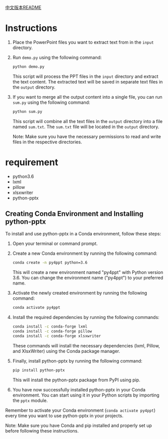 [中文版本README](./README_lang=CH.md)
# Instructions

1. Place the PowerPoint files you want to extract text from in the `input` directory.

2. Run `demo.py` using the following command:

   ```bash
   python demo.py
   ```

   This script will process the PPT files in the `input` directory and extract the text content. The extracted text will be saved in separate text files in the `output` directory.

3. If you want to merge all the output content into a single file, you can run `sum.py` using the following command:

   ```bash
   python sum.py
   ```

   This script will combine all the text files in the `output` directory into a file named `sum.txt`. The `sum.txt` file will be located in the `output` directory.

   Note: Make sure you have the necessary permissions to read and write files in the respective directories.

# requirement
- python3.6
- lxml
- pillow
- xlsxwriter
- python-pptx
## Creating Conda Environment and Installing python-pptx

To install and use python-pptx in a Conda environment, follow these steps:

1. Open your terminal or command prompt.

2. Create a new Conda environment by running the following command:

   ```bash
   conda create -n py4ppt python=3.6
   ```

   This will create a new environment named "py4ppt" with Python version 3.6. You can change the environment name ("py4ppt") to your preferred name.

3. Activate the newly created environment by running the following command:

   ```bash
   conda activate py4ppt
   ```

4. Install the required dependencies by running the following commands:

   ```bash
   conda install -c conda-forge lxml
   conda install -c conda-forge pillow
   conda install -c conda-forge xlsxwriter
   ```

   These commands will install the necessary dependencies (lxml, Pillow, and XlsxWriter) using the Conda package manager.

5. Finally, install python-pptx by running the following command:

   ```bash
   pip install python-pptx
   ```

   This will install the python-pptx package from PyPI using pip.

6. You have now successfully installed python-pptx in your Conda environment. You can start using it in your Python scripts by importing the `pptx` module.

Remember to activate your Conda environment (`conda activate py4ppt`) every time you want to use python-pptx in your projects.

Note: Make sure you have Conda and pip installed and properly set up before following these instructions.
